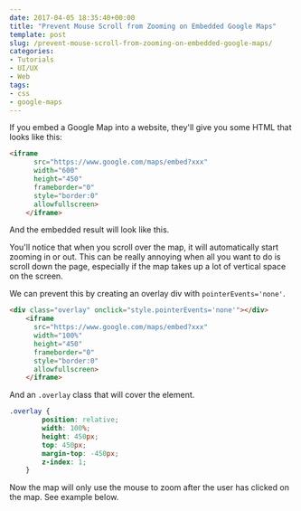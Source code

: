 ```yaml
---
date: 2017-04-05 18:35:40+00:00
title: "Prevent Mouse Scroll from Zooming on Embedded Google Maps"
template: post
slug: /prevent-mouse-scroll-from-zooming-on-embedded-google-maps/
categories:
- Tutorials
- UI/UX
- Web
tags:
- css
- google-maps
---
```



If you embed a Google Map into a website, they'll give you some HTML that looks like this:


    
```html
<iframe 
      src="https://www.google.com/maps/embed?xxx"
      width="600"
      height="450"
      frameborder="0"
      style="border:0"
      allowfullscreen>
    </iframe>
```




And the embedded result will look like this.



You'll notice that when you scroll over the map, it will automatically start zooming in or out. This can be really annoying when all you want to do is scroll down the page, especially if the map takes up a lot of vertical space on the screen.

We can prevent this by creating an overlay div with `pointerEvents='none'`.


    
```html
<div class="overlay" onclick="style.pointerEvents='none'"></div>
    <iframe 
      src="https://www.google.com/maps/embed?xxx"
      width="100%"
      height="450"
      frameborder="0"
      style="border:0"
      allowfullscreen>
    </iframe>
```




And an `.overlay` class that will cover the element.


    
```css
.overlay {
    	position: relative;
    	width: 100%;
    	height: 450px;
    	top: 450px;
    	margin-top: -450px;
    	z-index: 1;
    }
```




Now the map will only use the mouse to zoom after the user has clicked on the map. See example below.







		
